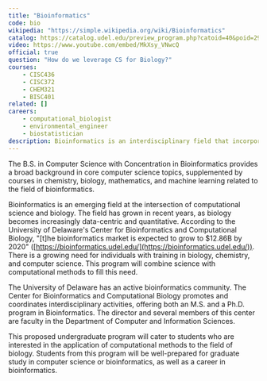 ```yaml
---
title: "Bioinformatics"
code: bio
wikipedia: "https://simple.wikipedia.org/wiki/Bioinformatics"
catalog: https://catalog.udel.edu/preview_program.php?catoid=40&poid=29657
video: https://www.youtube.com/embed/MkXsy_VNwcQ
official: true
question: "How do we leverage CS for Biology?"
courses:
    - CISC436
    - CISC372
    - CHEM321
    - BISC401
related: []
careers:
    - computational_biologist
    - environmental_engineer
    - biostatistician
description: Bioinformatics is an interdisciplinary field that incorporates computer science and biology to research, develop, and apply computational tools and approaches to manage and process large sets of biological data. The Bioinformatics career focuses on creating software tools to store, manage, interpret, and analyze data at the genome, proteome, transcriptome, and metabalome levels. Primary investigations consist of integrating information from DNA and protein sequences and protein structure and function. Bioinformatics jobs exist in biomedical, molecular medicine, energy development, biotechnology, environmental restoration, homeland security, forensic investigations, agricultural, and animal science fields. Most bioinformatics jobs require a Bachelor's degree. Post-grad programs, University level teaching & research, and administrative positions require a graduate degree.
---
```


The B.S. in Computer Science with Concentration in
  Bioinformatics provides a broad background in core computer science
topics, supplemented by courses in chemistry, biology, mathematics,
and machine learning related to the field of bioinformatics.

Bioinformatics is an emerging field at the intersection of
computational science and biology.  The field has grown in recent
years, as biology becomes increasingly data-centric and quantitative.
According to the University of Delaware's Center for Bioinformatics
and Computational Biology, "[t]he bioinformatics market is expected
to grow to $12.86B by 2020"
([https://bioinformatics.udel.edu/](https://bioinformatics.udel.edu/)).  There is a growing need for
individuals with training in biology, chemistry, and computer
science. This program will combine science with computational methods
to fill this need.

The University of Delaware has an active bioinformatics community.
The Center for Bioinformatics and Computational Biology promotes and
coordinates interdisciplinary activities, offering both an M.S. and a
Ph.D. program in Bioinformatics.  The director and several members of
this center are faculty in the Department of Computer and Information
Sciences.

This proposed undergraduate program will cater to students who are
interested in the application of computational methods to the field of
biology.  Students from this program will be well-prepared for
graduate study in computer science or bioinformatics, as well as a
career in bioinformatics.
